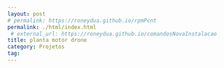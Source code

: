 ```yaml
---
layout: post
# permalink: https://roneydua.github.io/rpmPcnt
permalink: ./html/index.html
 # external_url: https://roneydua.github.io/comandosNovaInstalacao
title: planta motor drone
category: Projetos
tag:
---
```

<!-- <!DOCTYPE HTML PUBLIC "-//W3C//DTD HTML 4.01 Transitional//EN">
<html><head><meta http-equiv=Refresh content="0;url=./html/index.html -->
